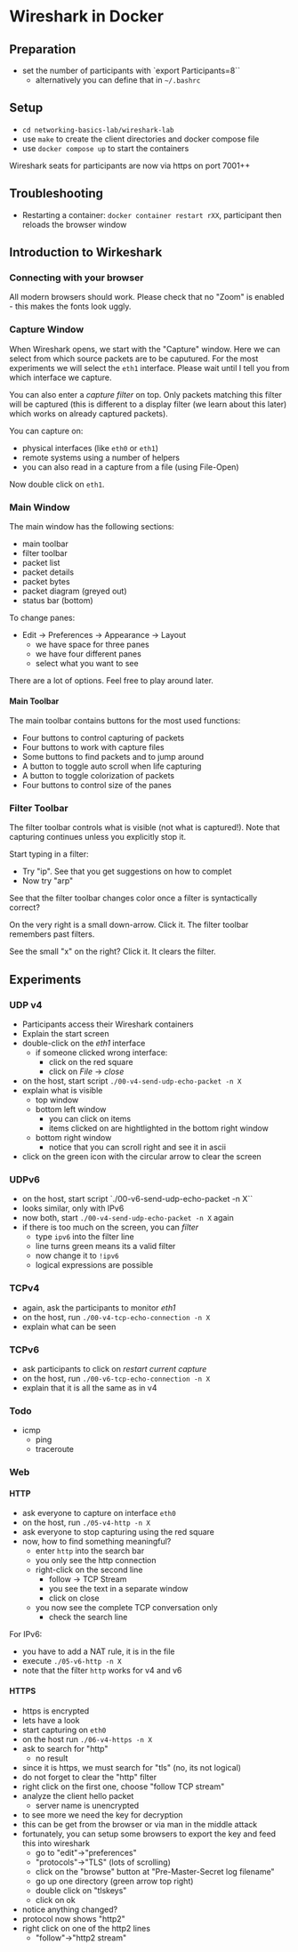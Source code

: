 # Wireshark in Docker

## Preparation

- set the number of participants with `export Participants=8``
  - alternatively you can define that in `~/.bashrc`

## Setup

- `cd networking-basics-lab/wireshark-lab`
- use `make` to create the client directories and docker compose file
- use `docker compose up` to start the containers

Wireshark seats for participants are now via https on port 7001++

## Troubleshooting

- Restarting a container: `docker container restart rXX`, participant then reloads the browser window

## Introduction to Wirkeshark

### Connecting with your browser

All modern browsers should work. Please check that no "Zoom" is enabled - this makes the fonts look uggly. 

### Capture Window

When Wireshark opens, we start with the "Capture" window. Here we can select from which source packets are to be caputured. For the most experiments we will select the `eth1` interface. Please wait until I tell you from which interface we capture.

You can also enter a *capture filter* on top. Only packets matching this filter will be captured (this is different to a display filter (we learn about this later) which works on already captured packets).

You can capture on:

- physical interfaces (like `eth0` or `eth1`)
- remote systems using a number of helpers
- you can also read in a capture from a file (using File-Open)

Now double click on `eth1`.

### Main Window

The main window has the following sections:

- main toolbar
- filter toolbar
- packet list
- packet details
- packet bytes
- packet diagram (greyed out)
- status bar (bottom)

To change panes:

- Edit -> Preferences -> Appearance -> Layout
  - we have space for three panes
  - we have four different panes
  - select what you want to see

There are a lot of options. Feel free to play around later.

#### Main Toolbar

The main toolbar contains buttons for the most used functions:

- Four buttons to control capturing of packets
- Four buttons to work with capture files
- Some buttons to find packets and to jump around
- A button to toggle auto scroll when life capturing
- A button to toggle colorization of packets
- Four buttons to control size of the panes

### Filter Toolbar

The filter toolbar controls what is visible (not what is captured!). Note that capturing continues unless you explicitly stop it.

Start typing in a filter:

- Try "ip". See that you get suggestions on how to complet
- Now try "arp"

See that the filter toolbar changes color once a filter is syntactically correct?

On the very right is a small down-arrow. Click it. The filter toolbar remembers past filters.

See the small "x" on the right? Click it. It clears the filter.



## Experiments

### UDP v4

- Participants access their Wireshark containers
- Explain the start screen
- double-click on the *eth1* interface
  - if someone clicked wrong interface:
    - click on the red square
    - click on *File* -> *close*
- on the host, start script `./00-v4-send-udp-echo-packet -n X`
- explain what is visible
  - top window
  - bottom left window
    - you can click on items
    - items clicked on are hightlighted in the bottom right window
  - bottom right window
    - notice that you can scroll right and see it in ascii
- click on the green icon with the circular arrow to clear the screen

### UDPv6

- on the host, start script `./00-v6-send-udp-echo-packet -n X``
- looks similar, only with IPv6
- now both, start `./00-v4-send-udp-echo-packet -n X` again
- if there is too much on the screen, you can *filter*
  - type `ipv6` into the filter line
  - line turns green means its a valid filter
  - now change it to `!ipv6`
  - logical expressions are possible

### TCPv4
- again, ask the participants to monitor *eth1*
- on the host, run `./00-v4-tcp-echo-connection -n X`
- explain what can be seen

### TCPv6
- ask participants to click on *restart current capture*
- on the host, run `./00-v6-tcp-echo-connection -n X`
- explain that it is all the same as in v4

### Todo
- icmp
  - ping
  - traceroute

### Web

#### HTTP

- ask everyone to capture on interface `eth0`
- on the host, run `./05-v4-http -n X`
- ask everyone to stop capturing using the red square
- now, how to find something meaningful?
  - enter `http` into the search bar
  - you only see the http connection
  - right-click on the second line
    - follow -> TCP Stream
    - you see the text in a separate window
    - click on close
  - you now see the complete TCP conversation only
    - check the search line

For IPv6:
- you have to add a NAT rule, it is in the file
- execute `./05-v6-http -n X` 
- note that the filter `http` works for v4 and v6

#### HTTPS

- https is encrypted
- lets have a look
- start capturing on `eth0`
- on the host run `./06-v4-https -n X`
- ask to search for "http"
  - no result
- since it is https, we must search for "tls" (no, its not logical)
- do not forget to clear the "http" filter
- right click on the first one, choose "follow TCP stream"
- analyze the client hello packet
  - server name is unencrypted
- to see more we need the key for decryption
- this can be get from the browser or via man in the middle attack
- fortunately, you can setup some browsers to export the key and feed this into wireshark
  - go to "edit"->"preferences"
  - "protocols"->"TLS" (lots of scrolling)
  - click on the "browse" button at "Pre-Master-Secret log filename"
  - go up one directory (green arrow top right)
  - double click on "tlskeys"
  - click on ok
- notice anything changed?
- protocol now shows "http2"
- right click on one of the http2 lines
  - "follow"->"http2 stream"


